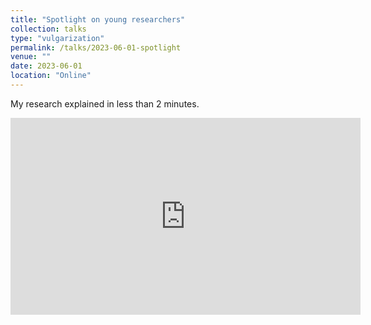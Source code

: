 ```yaml
---
title: "Spotlight on young researchers"
collection: talks
type: "vulgarization"
permalink: /talks/2023-06-01-spotlight
venue: ""
date: 2023-06-01
location: "Online"
---
```


My research explained in less than 2 minutes. 

<iframe width="560" height="315" src="https://www.youtube.com/watch?v=rlCg_XCwtho&t=13s&ab_channel=FNRLux" title="YouTube video player" frameborder="0" allow="accelerometer; autoplay; clipboard-write; encrypted-media; gyroscope; picture-in-picture" allowfullscreen></iframe>
